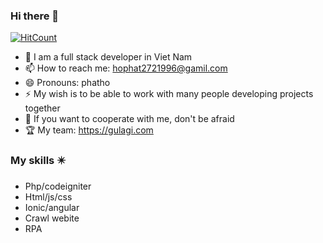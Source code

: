 ### Hi there 👋 
[![HitCount](http://hits.dwyl.com/hophat/hophat.svg)](http://hits.dwyl.com/hophat/hophat)
+ 🔭 I am a full stack developer in Viet Nam
+ 📫 How to reach me: hophat2721996@gamil.com
+ 😄 Pronouns: phatho
+ ⚡ My wish is to be able to work with many people developing projects together
+ 💬 If you want to cooperate with me, don't be afraid
+ 🏆  My team: https://gulagi.com
### My skills ✴️ 
* Php/codeigniter
* Html/js/css
* Ionic/angular
* Crawl webite
* RPA
